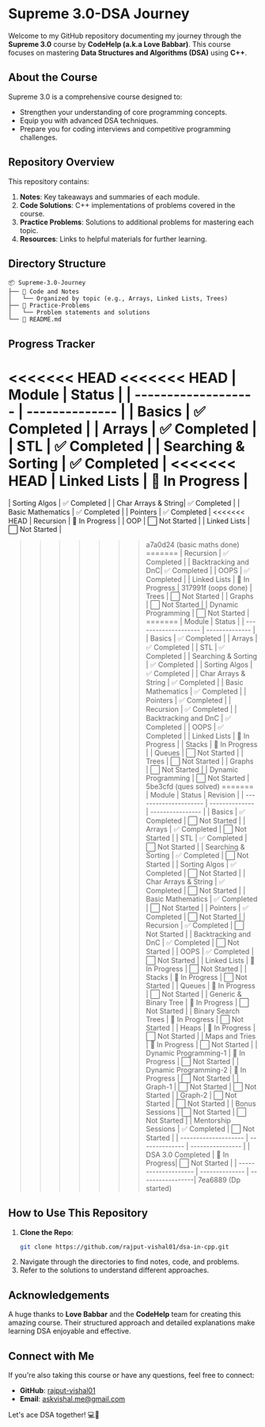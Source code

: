 # Supreme 3.0-DSA Journey

Welcome to my GitHub repository documenting my journey through the **Supreme 3.0** course by **CodeHelp (a.k.a Love Babbar)**. This course focuses on mastering **Data Structures and Algorithms (DSA)** using **C++**.

## About the Course

Supreme 3.0 is a comprehensive course designed to:

- Strengthen your understanding of core programming concepts.
- Equip you with advanced DSA techniques.
- Prepare you for coding interviews and competitive programming challenges.

## Repository Overview

This repository contains:

1. **Notes**: Key takeaways and summaries of each module.
2. **Code Solutions**: C++ implementations of problems covered in the course.
3. **Practice Problems**: Solutions to additional problems for mastering each topic.
4. **Resources**: Links to helpful materials for further learning.

## Directory Structure

```
📦 Supreme-3.0-Journey
├── 📁 Code and Notes
│   └── Organized by topic (e.g., Arrays, Linked Lists, Trees)
├── 📁 Practice-Problems
│   └── Problem statements and solutions
└── 📄 README.md
```

## Progress Tracker

<<<<<<< HEAD
<<<<<<< HEAD
| Module              | Status         |
| ------------------- | -------------- |
| Basics              | ✅ Completed   |
| Arrays              | ✅ Completed   |
| STL                 | ✅ Completed   |
| Searching & Sorting | ✅ Completed   |
<<<<<<< HEAD
| Linked Lists        | 🔄 In Progress |
=======
| Sorting Algos       | ✅ Completed   |
| Char Arrays & String| ✅ Completed   |
| Basic Mathematics   | ✅ Completed   |
| Pointers            | ✅ Completed   |
<<<<<<< HEAD
| Recursion           | 🔄 In Progress |
| OOP                 | ⬜ Not Started |
| Linked Lists        | ⬜ Not Started |
>>>>>>> a7a0d24 (basic maths done)
=======
| Recursion           | ✅ Completed   |
| Backtracking and DnC| ✅ Completed   |
| OOPS                | ✅ Completed   |
| Linked Lists        | 🔄 In Progress |
>>>>>>> 317991f (oops done)
| Trees               | ⬜ Not Started |
| Graphs              | ⬜ Not Started |
| Dynamic Programming | ⬜ Not Started |
=======
| Module               | Status         |
| -------------------- | -------------- |
| Basics               | ✅ Completed   |
| Arrays               | ✅ Completed   |
| STL                  | ✅ Completed   |
| Searching & Sorting  | ✅ Completed   |
| Sorting Algos        | ✅ Completed   |
| Char Arrays & String | ✅ Completed   |
| Basic Mathematics    | ✅ Completed   |
| Pointers             | ✅ Completed   |
| Recursion            | ✅ Completed   |
| Backtracking and DnC | ✅ Completed   |
| OOPS                 | ✅ Completed   |
| Linked Lists         | 🔄 In Progress |
| Stacks               | 🔄 In Progress |
| Queues               | ⬜ Not Started |
| Trees                | ⬜ Not Started |
| Graphs               | ⬜ Not Started |
| Dynamic Programming  | ⬜ Not Started |
>>>>>>> 5be3cfd (ques solved)
=======
| Module                | Status         | Revision         |
| --------------------- | -------------- | ---------------- |
| Basics                | ✅ Completed   | ⬜ Not Started  |
| Arrays                | ✅ Completed   | ⬜ Not Started  |
| STL                   | ✅ Completed   | ⬜ Not Started  |
| Searching & Sorting   | ✅ Completed   | ⬜ Not Started  |
| Sorting Algos         | ✅ Completed   | ⬜ Not Started  |
| Char Arrays & String  | ✅ Completed   | ⬜ Not Started  |
| Basic Mathematics     | ✅ Completed   | ⬜ Not Started  |
| Pointers              | ✅ Completed   | ⬜ Not Started  |
| Recursion             | ✅ Completed   | ⬜ Not Started  |
| Backtracking and DnC  | ✅ Completed   | ⬜ Not Started  |
| OOPS                  | ✅ Completed   | ⬜ Not Started  |
| Linked Lists          | 🔄 In Progress | ⬜ Not Started  |
| Stacks                | 🔄 In Progress | ⬜ Not Started  |
| Queues                | 🔄 In Progress | ⬜ Not Started  |
| Generic & Binary Tree | 🔄 In Progress | ⬜ Not Started  |
| Binary Search Trees   | 🔄 In Progress | ⬜ Not Started  |
| Heaps                 | 🔄 In Progress | ⬜ Not Started  |
| Maps and Tries        | 🔄 In Progress | ⬜ Not Started  |
| Dynamic Programming-1 | 🔄 In Progress | ⬜ Not Started  |
| Dynamic Programming-2 | 🔄 In Progress | ⬜ Not Started  |
| Graph-1               | ⬜ Not Started | ⬜ Not Started  |
| Graph-2               | ⬜ Not Started | ⬜ Not Started  |
| Bonus Sessions        | ⬜ Not Started | ⬜ Not Started  |
| Mentorship Sessions   | ✅ Completed   | ⬜ Not Started  |
| --------------------  | -------------- | ---------------- |
| DSA 3.0 Completed     | 🔄 In Progress|  ⬜ Not Started  |
| --------------------  | -------------- | -----------------|
>>>>>>> 7ea6889 (Dp started)

## How to Use This Repository

1. **Clone the Repo**:
   ```bash
   git clone https://github.com/rajput-vishal01/dsa-in-cpp.git
   ```
2. Navigate through the directories to find notes, code, and problems.
3. Refer to the solutions to understand different approaches.

## Acknowledgements

A huge thanks to **Love Babbar** and the **CodeHelp** team for creating this amazing course. Their structured approach and detailed explanations make learning DSA enjoyable and effective.

## Connect with Me

If you're also taking this course or have any questions, feel free to connect:

- **GitHub**: [rajput-vishal01](https://github.com/rajput-vishal01)
- **Email**: [askvishal.me@gmail.com](mailto:askvishal.me@gmail.com)

Let's ace DSA together! 💻🚀
